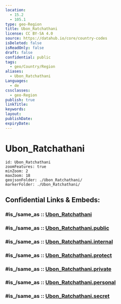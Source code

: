 ```yaml
---
location:
  - 15.2
  - 105.1
type: geo-Region
title: Ubon_Ratchathani
license: CC BY-SA 4.0
source: https://datahub.io/core/country-codes
isDeleted: false
isReadOnly: false
draft: false
confidential: public
tags:
  - geo/Country/Region
aliases:
  - Ubon_Ratchathani
Languages:
  - de
cssclasses:
  - geo-Region
publish: true
linkTitle:
keywords:
layout:
publishDate:
expiryDate:
---
```


# Ubon_Ratchathani

```leaflet
id: Ubon_Ratchathani
zoomFeatures: true 
minZoom: 2 
maxZoom: 18
geojsonFolder: ./Ubon_Ratchathani/
markerFolder: ./Ubon_Ratchathani/
```


## Confidential Links & Embeds: 

### #is_/same_as :: [Ubon_Ratchathani](/_Standards/Earth/Continent/Asia/Asia~South~East/Thailand/Provinces~Thailand/Ubon_Ratchathani.md) 

### #is_/same_as :: [Ubon_Ratchathani.public](/_public/Earth/Continent/Asia/Asia~South~East/Thailand/Provinces~Thailand/Ubon_Ratchathani.public.md) 

### #is_/same_as :: [Ubon_Ratchathani.internal](/_internal/Earth/Continent/Asia/Asia~South~East/Thailand/Provinces~Thailand/Ubon_Ratchathani.internal.md) 

### #is_/same_as :: [Ubon_Ratchathani.protect](/_protect/Earth/Continent/Asia/Asia~South~East/Thailand/Provinces~Thailand/Ubon_Ratchathani.protect.md) 

### #is_/same_as :: [Ubon_Ratchathani.private](/_private/Earth/Continent/Asia/Asia~South~East/Thailand/Provinces~Thailand/Ubon_Ratchathani.private.md) 

### #is_/same_as :: [Ubon_Ratchathani.personal](/_personal/Earth/Continent/Asia/Asia~South~East/Thailand/Provinces~Thailand/Ubon_Ratchathani.personal.md) 

### #is_/same_as :: [Ubon_Ratchathani.secret](/_secret/Earth/Continent/Asia/Asia~South~East/Thailand/Provinces~Thailand/Ubon_Ratchathani.secret.md)

